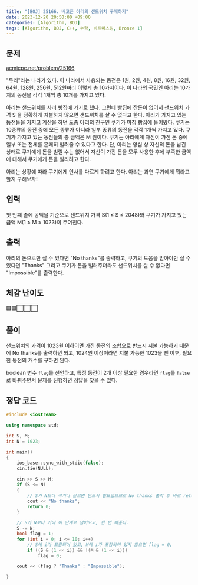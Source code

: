 ```yaml
---
title: "[BOJ] 25166. 배고픈 아리의 샌드위치 구매하기"
date: 2023-12-20 20:50:00 +09:00
categories: [Algorithm, BOJ]
tags: [Algorithm, BOJ, C++, 수학, 비트마스킹, Bronze 1]
---
```

## **문제**
[acmicpc.net/problem/25166](https://www.acmicpc.net/problem/25166)
<br>

"두리"라는 나라가 있다. 이 나라에서 사용되는 동전은 1원, 2원, 4원, 8원, 16원, 32원, 64원, 128원, 256원, 512원짜리 이렇게 총 10가지이다. 이 나라의 국민인 아리는 10가지의 동전을 각각 1개씩 총 10개를 가지고 있다.

아리는 샌드위치를 사러 빵집에 가기로 했다. 그런데 빵집에 잔돈이 없어서 샌드위치 가격 S 을 정확하게 지불하지 않으면 샌드위치를 살 수 없다고 한다. 아리가 가지고 있는 동전들을 가지고 계산을 하던 도중 아리의 친구인 쿠기가 마침 빵집에 들어왔다. 쿠기는 10종류의 동전 중에 모든 종류가 아니라 일부 종류의 동전을 각각 1개씩 가지고 있다. 쿠기가 가지고 있는 동전들의 총 금액은 M 원이다. 쿠기는 아리에게 자신이 가진 돈 중에 일부 또는 전체를 흔쾌히 빌려줄 수 있다고 한다. 단, 아리는 양심 상 자신의 돈을 남긴 상태로 쿠기에게 돈을 빌릴 수는 없어서 자신이 가진 돈을 모두 사용한 후에 부족한 금액에 대해서 쿠기에게 돈을 빌리려고 한다.

아리는 상황에 따라 쿠기에게 인사를 다르게 하려고 한다. 아리는 과연 쿠기에게 뭐라고 할지 구해보자!
<br>

## **입력**
첫 번째 줄에 공백을 기준으로 샌드위치 가격 S(1 ≤ S ≤ 2048)와 쿠기가 가지고 있는 금액 M(1 ≤ M ≤ 1023)이 주어진다.
<br>

## **출력**
아리의 돈으로만 살 수 있다면 "No thanks"를 출력하고, 쿠기의 도움을 받아야만 살 수 있다면 "Thanks" 그리고 쿠기가 돈을 빌려주더라도 샌드위치를 살 수 없다면 "Impossible"를 출력한다.
<br>

## **체감 난이도**
🟩🟩⬜⬜⬜
<br>

## **풀이**
샌드위치의 가격이 1023원 이하이면 가진 동전의 조합으로 반드시 지불 가능하기 때문에 No thanks를 출력하면 되고, 1024원 이상이라면 지불 가능한 1023을 뺀 이후, 필요한 동전의 개수를 구하면 된다.

boolean 변수 `flag`를 선언하고, 특정 동전이 2개 이상 필요한 경우라면 `flag`를 `false`로 바꿔주면서 문제를 진행하면 정답을 찾을 수 있다.
<br>

## **정답 코드**
```c++
#include <iostream>

using namespace std;

int S, M;
int N = 1023;

int main()
{
    ios_base::sync_with_stdio(false);
    cin.tie(NULL);

    cin >> S >> M;
    if (S <= N)
    {
        // S가 N보다 작거나 같으면 반드시 필요없으므로 No thanks 출력 후 바로 return
        cout << "No thanks";
        return 0;
    }

    // S가 N보다 커야 이 단계로 넘어오고, 한 번 빼준다.
    S -= N;
    bool flag = 1;
    for (int i = 0; i <= 10; i++)
        // S에 i가 포함되어 있고, M에 i가 포함되어 있지 않으면 flag = 0;
        if ((S & (1 << i)) && !(M & (1 << i)))
            flag = 0;

    cout << (flag ? "Thanks" : "Impossible");

}
```
